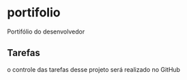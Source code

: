 # portifolio

Portifólio do desenvolvedor

## Tarefas

o controle das tarefas desse projeto será realizado no GitHub
